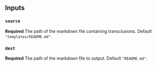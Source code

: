 ## Inputs

### `source`

**Required** The path of the markdown file containing transclusions. Default `"templates/README.md"`.

### `dest`

**Required** The path of the markdown file to output. Default `"README.md"`.